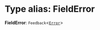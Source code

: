 # Type alias: FieldError

**FieldError**: `Feedback`<[`Error`](/en/auto-docs/free-layout-editor/enums/FeedbackLevel.md#error)>
